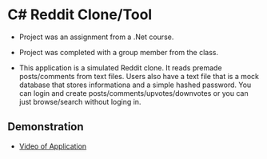 # C# Reddit Clone/Tool

- Project was an assignment from a  .Net course.
- Project was completed with a group member from the class.

- This application is a simulated Reddit clone. It reads premade posts/comments from text files. Users also have a text file that is a mock database that stores informationa and a simple hashed password. You can login and create posts/comments/upvotes/downvotes or you can just browse/search without loging in.

## Demonstration
- [Video of Application](https://streamable.com/teyur)

